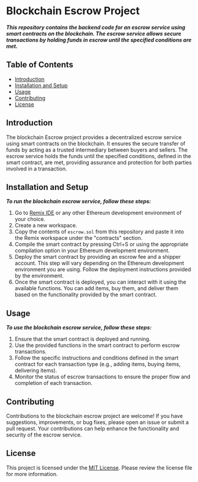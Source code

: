 # Blockchain Escrow Project

***This repository contains the backend code for an escrow service using smart contracts on the blockchain. The escrow service allows secure transactions by holding funds in escrow until the specified conditions are met.***

## Table of Contents

- [Introduction](#introduction)
- [Installation and Setup](#installation-and-setup)
- [Usage](#usage)
- [Contributing](#contributing)
- [License](#license)

## Introduction

The blockchain Escrow project provides a decentralized escrow service using smart contracts on the blockchain. It ensures the secure transfer of funds by acting as a trusted intermediary between buyers and sellers. The escrow service holds the funds until the specified conditions, defined in the smart contract, are met, providing assurance and protection for both parties involved in a transaction.

## Installation and Setup

***To run the blockchain escrow service, follow these steps:***

1. Go to [Remix IDE](https://remix.ethereum.org) or any other Ethereum development environment of your choice.
2. Create a new workspace.
3. Copy the contents of `escrow.sol` from this repository and paste it into the Remix workspace under the "contracts" section.
4. Compile the smart contract by pressing Ctrl+S or using the appropriate compilation option in your Ethereum development environment.
5. Deploy the smart contract by providing an escrow fee and a shipper account. This step will vary depending on the Ethereum development environment you are using. Follow the deployment instructions provided by the environment.
6. Once the smart contract is deployed, you can interact with it using the available functions. You can add items, buy them, and deliver them based on the functionality provided by the smart contract.

## Usage

***To use the blockchain escrow service, follow these steps:***

1. Ensure that the smart contract is deployed and running.
2. Use the provided functions in the smart contract to perform escrow transactions.
3. Follow the specific instructions and conditions defined in the smart contract for each transaction type (e.g., adding items, buying items, delivering items).
4. Monitor the status of escrow transactions to ensure the proper flow and completion of each transaction.

## Contributing

Contributions to the blockchain escrow project are welcome! If you have suggestions, improvements, or bug fixes, please open an issue or submit a pull request. Your contributions can help enhance the functionality and security of the escrow service.

## License

This project is licensed under the [MIT License](LICENSE). Please review the license file for more information.
